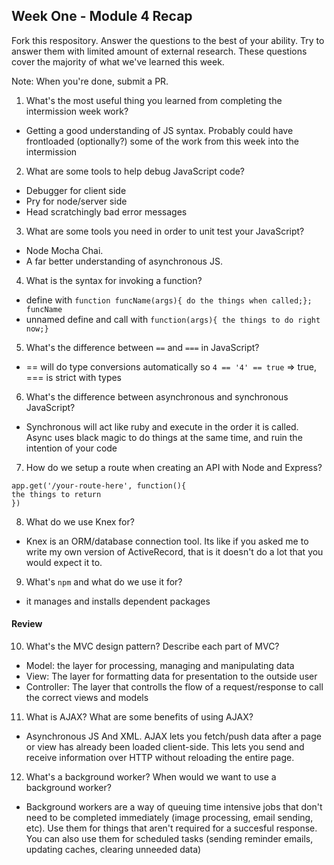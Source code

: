 ## Week One - Module 4 Recap

Fork this respository. Answer the questions to the best of your ability. Try to answer them with limited amount of external research. These questions cover the majority of what we've learned this week. 

Note: When you're done, submit a PR. 

1. What's the most useful thing you learned from completing the intermission week work?
+ Getting a good understanding of JS syntax. Probably could have frontloaded (optionally?) some of the work from this week into the intermission
2. What are some tools to help debug JavaScript code?
+ Debugger for client side
+ Pry for node/server side
+ Head scratchingly bad error messages
3. What are some tools you need in order to unit test your JavaScript?
+ Node Mocha Chai. 
+ A far better understanding of asynchronous JS. 
4. What is the syntax for invoking a function?
+ define with `function funcName(args){ do the things when called;}; funcName`
+ unnamed define and call with `function(args){ the things to do right now;}`
5. What's the difference between `==` and `===` in JavaScript?
+ == will do type conversions automatically so ` 4 == '4' == true ` => true, === is strict with types
6. What's the difference between asynchronous and synchronous JavaScript? 
+ Synchronous will act like ruby and execute in the order it is called. Async uses black magic to do things at the same time, and ruin the intention of your code
7. How do we setup a route when creating an API with Node and Express?
``` var app = express()
app.get('/your-route-here', function(){
the things to return
})
```
8. What do we use Knex for?
+ Knex is an ORM/database connection tool. Its like if you asked me to write my own version of ActiveRecord, that is it doesn't do a lot that you would expect it to.
9. What's `npm` and what do we use it for?
+ it manages and installs dependent packages

#### Review  
10. What's the MVC design pattern? Describe each part of MVC?
+ Model: the layer for processing, managing and manipulating data
+ View: The layer for formatting data for presentation to the outside user
+ Controller: The layer that controlls the flow of a request/response to call the correct views and models 
11. What is AJAX? What are some benefits of using AJAX?
+ Asynchronous JS And XML. AJAX lets you fetch/push data after a page or view has already been loaded client-side. This lets you send and receive information over HTTP without reloading the entire page.
12. What's a background worker? When would we want to use a background worker?
+ Background workers are a way of queuing time intensive jobs that don't need to be completed immediately (image processing, email sending, etc). Use them for things that aren't required for a succesful response. You can also use them for scheduled tasks (sending reminder emails, updating caches, clearing unneeded data)
